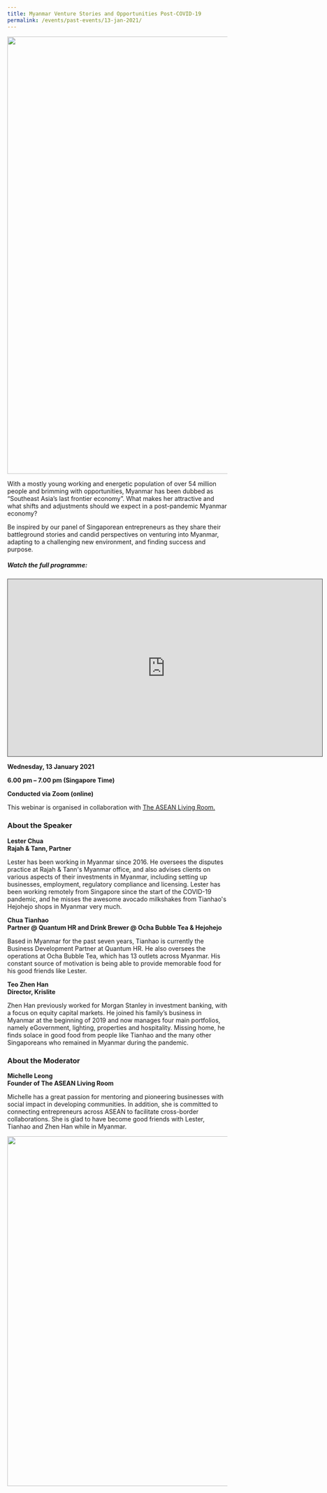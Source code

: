 ```yaml
---
title: Myanmar Venture Stories and Opportunities Post-COVID-19
permalink: /events/past-events/13-jan-2021/
---
```


<img src="\images\past-events\13-Jan-2021\EOA 13 Jan 2021_Group Photo.png" style="width:1000px;" />

With a mostly young working and energetic population of over 54 million people and brimming with opportunities, Myanmar has been dubbed as “Southeast Asia’s last frontier economy”. What makes her attractive and what shifts and adjustments should we expect in a post-pandemic Myanmar economy? 

Be inspired by our panel of Singaporean entrepreneurs as they share their battleground stories and candid perspectives on venturing into Myanmar, adapting to a challenging new environment, and finding success and purpose.

##### **Watch the full programme:**

<iframe src="https://nlb.ap.panopto.com/Panopto/Pages/Embed.aspx?id=59b9a3ae-7d49-4616-afe5-ae14006d85f6&autoplay=false&offerviewer=true&showtitle=true&showbrand=false&captions=false&interactivity=all" height="405" width="720" style="border: 1px solid #464646;" allowfullscreen allow="autoplay"></iframe>

**Wednesday, 13 January 2021**

**6.00 pm – 7.00 pm (Singapore Time)**

**Conducted via Zoom  (online)**

This webinar is organised in collaboration with <a href="https://www.tlr.asia/" target="_blank">The ASEAN Living Room.</a>

### **About the Speaker**

**Lester Chua**<br>
**Rajah & Tann, Partner**

Lester has been working in Myanmar since 2016. He oversees the disputes practice at Rajah & Tann's Myanmar office, and also advises clients on various aspects of their investments in Myanmar, including setting up businesses, employment, regulatory compliance and licensing. Lester has been working remotely from Singapore since the start of the COVID-19 pandemic, and he misses the awesome avocado milkshakes from Tianhao's Hejohejo shops in Myanmar very much.

**Chua Tianhao**<br>
**Partner @ Quantum HR and Drink Brewer @ Ocha Bubble Tea & Hejohejo**

Based in Myanmar for the past seven years, Tianhao is currently the Business Development Partner at Quantum HR. He also oversees the operations at Ocha Bubble Tea, which has 13 outlets across Myanmar. His constant source of motivation is being able to provide memorable food for his good friends like Lester.

**Teo Zhen Han**<br>
**Director, Krislite**

Zhen Han previously worked for Morgan Stanley in investment banking, with a focus on equity capital markets. He joined his family’s business in Myanmar at the beginning of 2019 and now manages four main portfolios, namely eGovernment, lighting, properties and hospitality. Missing home, he finds solace in good food from people like Tianhao and the many other Singaporeans who remained in Myanmar during the pandemic.

### **About the Moderator**

**Michelle Leong**<br>
**Founder of The ASEAN Living Room**

Michelle has a great passion for mentoring and pioneering businesses with social impact in developing communities. In addition, she is committed to connecting entrepreneurs across ASEAN to facilitate cross-border collaborations. She is glad to have become good friends with Lester, Tianhao and Zhen Han while in Myanmar.

<img src="\images\past-events\13-Jan-2021\Eye on Asia 13 Jan.jpg" style="width:800px;" />